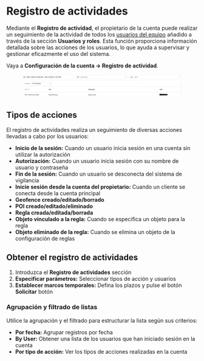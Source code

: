 # Registro de actividades

Mediante el **Registro de actividad**, el propietario de la cuenta puede realizar un seguimiento de la actividad de todos los [usuarios del equipo](https://squaregps.atlassian.net/wiki/spaces/USERDOCS/pages/2733506578) añadido a través de la sección **Usuarios y roles**. Esta función proporciona información detallada sobre las acciones de los usuarios, lo que ayuda a supervisar y gestionar eficazmente el uso del sistema.

Vaya a **Configuración de la cuenta → Registro de actividad**.

<figure><img src="../../.gitbook/assets/image (1) (1).png" alt=""><figcaption></figcaption></figure>

## Tipos de acciones

El registro de actividades realiza un seguimiento de diversas acciones llevadas a cabo por los usuarios:

* **Inicio de la sesión:** Cuando un usuario inicia sesión en una cuenta sin utilizar la autorización
* **Autorización:** Cuando un usuario inicia sesión con su nombre de usuario y contraseña
* **Fin de la sesión:** Cuando un usuario se desconecta del sistema de vigilancia
* **Inicie sesión desde la cuenta del propietario:** Cuando un cliente se conecta desde la cuenta principal
* **Geofence creado/editado/borrado**
* **POI creado/editado/eliminado**
* **Regla creada/editada/borrada**
* **Objeto vinculado a la regla:** Cuando se especifica un objeto para la regla
* **Objeto eliminado de la regla:** Cuando se elimina un objeto de la configuración de reglas

## Obtener el registro de actividades

1. Introduzca el **Registro de actividades** sección
2. **Especificar parámetros:** Seleccionar tipos de acción y usuarios
3. **Establecer marcos temporales:** Defina los plazos y pulse el botón **Solicitar** botón

### Agrupación y filtrado de listas

Utilice la agrupación y el filtrado para estructurar la lista según sus criterios:

* **Por fecha:** Agrupar registros por fecha
* **By User:** Obtener una lista de los usuarios que han iniciado sesión en la cuenta
* **Por tipo de acción:** Ver los tipos de acciones realizadas en la cuenta
